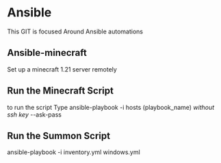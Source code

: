# Ansible


This GIT is focused Around Ansible automations


## Ansible-minecraft
Set up a minecraft 1.21 server remotely

## Run the Minecraft Script

 to run the script Type ansible-playbook -i hosts (playbook_name) *without ssh key* --ask-pass

## Run the Summon Script

 ansible-playbook -i inventory.yml windows.yml

